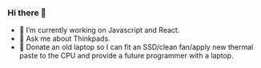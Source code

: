 ### Hi there 👋

- 🔭 I’m currently working on Javascript and React.
- 💬 Ask me about Thinkpads.
- 🌱 Donate an old laptop so I can fit an SSD/clean fan/apply new thermal paste to the CPU and provide a future programmer with a laptop.




